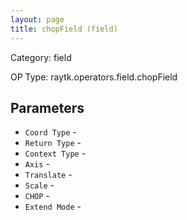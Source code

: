 ```yaml
---
layout: page
title: chopField (field)
---
```


Category: field

OP Type: raytk.operators.field.chopField

## Parameters

* `Coord Type` - 
* `Return Type` - 
* `Context Type` - 
* `Axis` - 
* `Translate` - 
* `Scale` - 
* `CHOP` - 
* `Extend Mode` -
